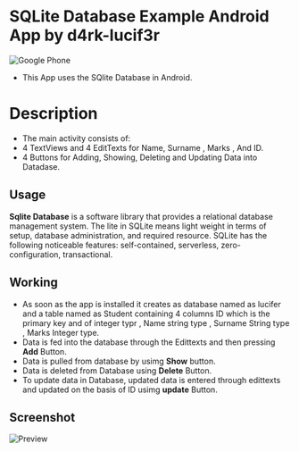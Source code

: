 # SQLite Database Example Android App by d4rk-lucif3r
![Google Phone](https://img.shields.io/badge/Android-Lollipop+-blue.svg?logo=google&longCache=true&style=flat-square)
- This App uses the SQlite Database in Android.
# Description
- The main activity consists of:
- 4 TextViews and 4 EditTexts for Name, Surname , Marks , And ID.
- 4 Buttons for Adding, Showing, Deleting and Updating Data into Datadase.
## Usage 
 **Sqlite Database** is a software library that provides a relational database management system. The lite in SQLite means light weight in terms of setup, database administration, and required resource. SQLite has the following noticeable features: self-contained, serverless, zero-configuration, transactional.

## Working 
- As soon as the app is installed it creates as database named as lucifer and a table named as Student containing 4 columns ID which is the primary key and of integer typr , Name string type , Surname String type , Marks Integer type.
- Data is fed into the database through the Edittexts and then pressing **Add** Button.
- Data is pulled from database by usimg **Show** button.
- Data is deleted from Database using **Delete** Button.
- To update data in Database, updated data is entered through edittexts and updated on the basis of ID usimg **update** Button.

## Screenshot
![Preview](https://github.com/arshanwar/SQLite-Database-Example-Android-App/blob/master/Preview.jpg)
